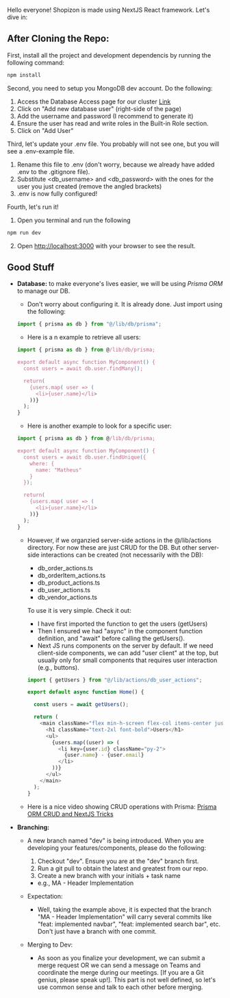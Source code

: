 Hello everyone! Shopizon is made using NextJS React framework.
Let's dive in:

## After Cloning the Repo:

First, install all the project and development dependencis by running the following command:

```bash
npm install
```

Second, you need to setup you MongoDB dev account. Do the following:
1. Access the Database Access page for our cluster [Link](https://cloud.mongodb.com/v2/6835d98fbce7aa63bafce41c#/security/database)
2. Click on "Add new database user" (right-side of the page)
3. Add the username and password (I recommend to generate it)
4. Ensure the user has read and write roles in the Built-in Role section.
5. Click on "Add User"

Third, let's update your .env file. You probably will not see one, but you will see a .env-example file.
1. Rename this file to .env  (don't worry, because we already have added .env to the .gitignore file).
2. Substitute <db_username> and <db_password> with the ones for the user you just created (remove the angled brackets)
3. .env is now fully configured!

Fourth, let's run it!

1. Open you terminal and run the following
```bash
npm run dev
```

2. Open [http://localhost:3000](http://localhost:3000) with your browser to see the result.


## Good Stuff
- **Database:** to make everyone's lives easier, we will be using _Prisma ORM_ to manage our DB.
  - Don't worry about configuring it. It is already done. Just import using the following:
  ```js
  import { prisma as db } from "@/lib/db/prisma";
  ```
  - Here is a n example to retrieve all users:
  ```js
  import { prisma as db } from @/lib/db/prisma;

  export default async function MyComponent() {
    const users = await db.user.findMany();

    return(
      {users.map( user => (
        <li>{user.name}</li>
      ))}
    );
  }
  ```

  - Here is another example to look for a specific user:
  ```js
  import { prisma as db } from @/lib/db/prisma;

  export default async function MyComponent() {
    const users = await db.user.findUnique({
      where: {
        name: "Matheus"
      }
    });

    return(
      {users.map( user => (
        <li>{user.name}</li>
      ))}
    );
  }
  ```

  - However, if we organzied server-side actions in the @/lib/actions directory. For now these are just CRUD for the DB. But other server-side interactions can be created (not necessarily with the DB):
    - db_order_actions.ts
    - db_orderItem_actions.ts
    - db_product_actions.ts
    - db_user_actions.ts
    - db_vendor_actions.ts

    To use it is very simple. Check it out:
    - I have first imported the function to get the users (getUsers)
    - Then I ensured we had "async" in the component function definition, and "await" before calling the getUsers().
    - Next JS runs components on the server by default. If we need client-side components, we can add "user client" at the top, but usually only for small components that requires user interaction (e.g., buttons).

    ```js
    import { getUsers } from "@/lib/actions/db_user_actions";

    export default async function Home() {

      const users = await getUsers();

      return (
        <main className="flex min-h-screen flex-col items-center justify-between p-24">
          <h1 className="text-2xl font-bold">Users</h1>
          <ul>
            {users.map((user) => (
              <li key={user.id} className="py-2">
                {user.name} - {user.email}
              </li>
            ))}
          </ul>
        </main>
      );
    }
    ```

  - Here is a nice video showing CRUD operations with Prisma: [Prisma ORM CRUD and NextJS Tricks](https://www.youtube.com/watch?v=QXxy8Uv1LnQ&t=2479s)

- **Branching:**
  - A new branch named "dev" is being introduced. When you are developing your features/components, please do the following:
    1. Checkout "dev". Ensure you are at the "dev" branch first.
    2. Run a git pull to obtain the latest and greatest from our repo.
    3. Create a new branch with your initials + task name
      - e.g., MA - Header Implementation

  - Expectation:
    - Well, taking the example above, it is expected that the branch "MA - Header Implementation" will carry several commits like "feat: implemented navbar", "feat: implemented search bar", etc. Don't just have a branch with one commit.

  - Merging to Dev:
    - As soon as you finalize your development, we can submit a merge request OR we can send a message on Teams and coordinate the merge during our meetings. [If you are a Git genius, please speak up!]. This part is not well defined, so let's use common sense and talk to each other before merging.
